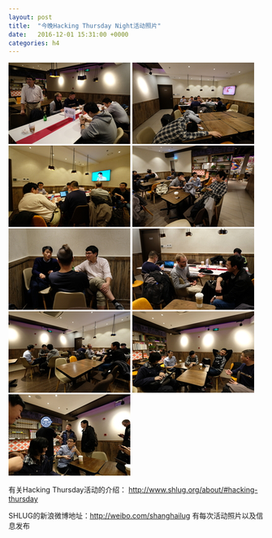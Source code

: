 ```yaml
---
layout: post
title:  "今晚Hacking Thursday Night活动照片"
date:   2016-12-01 15:31:00 +0000
categories: h4
---
```


[<img src='https://raw.githubusercontent.com/shanghailug/res2016/master/gc01.h4/gc01_1916_0500+08.240x160.jpg'>](https://raw.githubusercontent.com/shanghailug/res2016/master/gc01.h4/gc01_1916_0500+08.JPG)
[<img src='https://raw.githubusercontent.com/shanghailug/res2016/master/gc01.h4/gc01_1941_4400+08.240x160.jpg'>](https://raw.githubusercontent.com/shanghailug/res2016/master/gc01.h4/gc01_1941_4400+08.JPG)
[<img src='https://raw.githubusercontent.com/shanghailug/res2016/master/gc01.h4/gc01_1949_3500+08.240x160.jpg'>](https://raw.githubusercontent.com/shanghailug/res2016/master/gc01.h4/gc01_1949_3500+08.JPG)
[<img src='https://raw.githubusercontent.com/shanghailug/res2016/master/gc01.h4/gc01_2023_0800+08.240x160.jpg'>](https://raw.githubusercontent.com/shanghailug/res2016/master/gc01.h4/gc01_2023_0800+08.JPG)
[<img src='https://raw.githubusercontent.com/shanghailug/res2016/master/gc01.h4/gc01_2023_2300+08.240x160.jpg'>](https://raw.githubusercontent.com/shanghailug/res2016/master/gc01.h4/gc01_2023_2300+08.JPG)
[<img src='https://raw.githubusercontent.com/shanghailug/res2016/master/gc01.h4/gc01_2023_4400+08.240x160.jpg'>](https://raw.githubusercontent.com/shanghailug/res2016/master/gc01.h4/gc01_2023_4400+08.JPG)
[<img src='https://raw.githubusercontent.com/shanghailug/res2016/master/gc01.h4/gc01_2034_0600+08.240x160.jpg'>](https://raw.githubusercontent.com/shanghailug/res2016/master/gc01.h4/gc01_2034_0600+08.JPG)
[<img src='https://raw.githubusercontent.com/shanghailug/res2016/master/gc01.h4/gc01_2105_3800+08.240x160.jpg'>](https://raw.githubusercontent.com/shanghailug/res2016/master/gc01.h4/gc01_2105_3800+08.JPG)
[<img src='https://raw.githubusercontent.com/shanghailug/res2016/master/gc01.h4/gc01_2120_5600+08.gimp.240x160.jpg'>](https://raw.githubusercontent.com/shanghailug/res2016/master/gc01.h4/gc01_2120_5600+08.gimp.JPG)

有关Hacking Thursday活动的介绍：
http://www.shlug.org/about/#hacking-thursday

SHLUG的新浪微博地址：http://weibo.com/shanghailug 有每次活动照片以及信息发布


